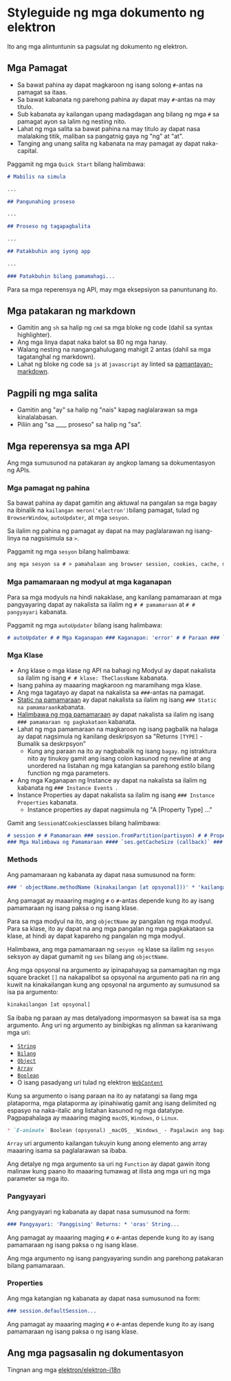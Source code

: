 # Styleguide ng mga dokumento ng elektron

Ito ang mga alintuntunin sa pagsulat ng dokumento ng elektron.

## Mga Pamagat

* Sa bawat pahina ay dapat magkaroon ng isang solong `#`-antas na pamagat sa itaas.
* Sa bawat kabanata ng parehong pahina ay dapat may `#`-antas na may titulo.
* Sub kabanata ay kailangan upang madagdagan ang bilang ng mga `#` sa pamagat ayon sa lalim ng nesting nito.
* Lahat ng mga salita sa bawat pahina na may titulo ay dapat nasa malalaking titik, maliban sa pangatnig gaya ng "ng" at "at".
* Tanging ang unang salita ng kabanata na may pamagat ay dapat naka-capital.

Paggamit ng mga `Quick Start` bilang halimbawa:

```markdown
# Mabilis na simula

...

## Pangunahing proseso

...

## Proseso ng tagapagbalita

...

## Patakbuhin ang iyong app

...

### Patakbuhin bilang pamamahagi...
```

Para sa mga reperensya ng API, may mga eksepsiyon sa panuntunang ito.

## Mga patakaran ng markdown

* Gamitin ang `sh` sa halip ng `cmd` sa mga bloke ng code (dahil sa syntax highlighter).
* Ang mga linya dapat naka balot sa 80 ng mga hanay.
* Walang nesting na nangangahulugang mahigit 2 antas (dahil sa mga tagatanghal ng markdown).
* Lahat ng bloke ng code sa `js` at `javascript` ay linted sa [pamantayan-markdown](http://npm.im/standard-markdown).

## Pagpili ng mga salita

* Gamitin ang "ay" sa halip ng "nais" kapag naglalarawan sa mga kinalalabasan.
* Piliin ang "sa ____ proseso" sa halip ng "sa".

## Mga reperensya sa mga API

Ang mga sumusunod na patakaran ay angkop lamang sa dokumentasyon ng APIs.

### Mga pamagat ng pahina

Sa bawat pahina ay dapat gamitin ang aktuwal na pangalan sa mga bagay na ibinalik na `kailangan meron('electron')`bilang pamagat, tulad ng `BrowserWindow`, `autoUpdater`, at mga `sesyon`.

Sa ilalim ng pahina ng pamagat ay dapat na may paglalarawan ng isang-linya na nagsisimula sa `>`.

Paggamit ng mga `sesyon` bilang halimbawa:

```markdown
ang mga sesyon sa # > pamahalaan ang browser session, cookies, cache, mga setting ng proxy, atbp.
```

### Mga pamamaraan ng modyul at mga kaganapan

Para sa mga modyuls na hindi nakaklase, ang kanilang pamamaraan at mga pangyayaring dapat ay nakalista sa ilalim ng `# # pamamaraan` at `# # pangyayari` kabanata.

Paggamit ng mga `autoUpdater` bilang isang halimbawa:

```markdown
# autoUpdater # # Mga Kaganapan ### Kaganapan: 'error' # # Paraan ### `autoUpdater.setFeedURL (url [, requestHeaders])`
```

### Mga Klase

* Ang klase o mga klase ng API na bahagi ng Modyul ay dapat nakalista sa ilalim ng isang `# # klase: TheClassName` kabanata.
* Isang pahina ay maaaring magkaroon ng maramihang mga klase.
* Ang mga tagatayo ay dapat na nakalista sa ` ### `-antas na pamagat.
* [Static na pamamaraan](https://developer.mozilla.org/en-US/docs/Web/JavaScript/Reference/Classes/static) ay dapat nakalista sa ilalim ng isang `### Static na pamamaraan`kabanata.
* [Halimbawa ng mga pamamaraan](https://developer.mozilla.org/en-US/docs/Web/JavaScript/Reference/Classes#Prototype_methods) ay dapat nakalista sa ilalim ng isang `### pamamaraan ng pagkakataon` kabanata.
* Lahat ng mga pamamaraan na magkaroon ng isang pagbalik na halaga ay dapat nagsimula ng kanilang deskripsyon sa "Returns `[TYPE]` -Bumalik sa deskrpsyon" 
  * Kung ang paraan na ito ay nagbabalik ng isang `bagay`. ng istraktura nito ay tinukoy gamit ang isang colon kasunod ng newline at ang unordered na listahan ng mga katangian sa parehong estilo bilang function ng mga parameters.
* Ang mga Kaganapan ng Instance ay dapat na nakalista sa ilalim ng kabanata ng `### Instance Events `.
* Instance Properties ay dapat nakalista sa ilalim ng isang `### Instance Properties` kabanata. 
  * Instance properties ay dapat nagsimula ng "A [Property Type] ..."

Gamit ang `Session`at`Cookies`classes bilang halimbawa:

```markdown
# session # # Pamamaraan ### session.fromPartition(partisyon) # # Properties ### session.defaultSession ## Klase: Session ### Mga Pangyayari na may Halimbawa #### Kaganapan: 'will-download'
### Mga Halimbawa ng Pamamaraan #### `ses.getCacheSize (callback)` ### Instance Properties #### `ses.cookies` ## Klase: Mga Cookies ### Mga Halimbawa ng Pamamaraan #### `cookies.get (filter, callback)`
```

### Methods

Ang pamamaraan ng kabanata ay dapat nasa sumusunod na form:

```markdown
### ' objectName.methodName (kinakailangan [at opsyonal]))' * 'kailangan' pisi - isang paglalarawan ng parameter. * ' optional' Integer (opsyonal) - isa pang parameter na deskripsyon. ...
```

Ang pamagat ay maaaring maging `#` o `#`-antas depende kung ito ay isang pamamaraan ng isang paksa o ng isang klase.

Para sa mga modyul na ito, ang `objectName` ay pangalan ng mga modyul. Para sa klase, ito ay dapat na ang mga pangalan ng mga pagkakataon sa klase, at hindi ay dapat kapareho ng pangalan ng mga modyul.

Halimbawa, ang mga pamamaraan ng `sesyon ng` klase sa ilalim ng `sesyon` seksyon ay dapat gumamit ng `ses` bilang ang `objectName`.

Ang mga opsyonal na argumento ay ipinapahayag sa pamamagitan ng mga square bracket `[]` na nakapalibot sa opsyonal na argumento pati na rin ang kuwit na kinakailangan kung ang opsyonal na argumento ay sumusunod sa isa pa argumento:

```sh
kinakailangan [at opsyonal]
```

Sa ibaba ng paraan ay mas detalyadong impormasyon sa bawat isa sa mga argumento. Ang uri ng argumento ay binibigkas ng alinman sa karaniwang mga uri:

* [`String`](https://developer.mozilla.org/en-US/docs/Web/JavaScript/Reference/Global_Objects/String)
* [`Bilang`](https://developer.mozilla.org/en-US/docs/Web/JavaScript/Reference/Global_Objects/Number)
* [`Object`](https://developer.mozilla.org/en-US/docs/Web/JavaScript/Reference/Global_Objects/Object)
* [`Array`](https://developer.mozilla.org/en-US/docs/Web/JavaScript/Reference/Global_Objects/Array)
* [`Boolean`](https://developer.mozilla.org/en-US/docs/Web/JavaScript/Reference/Global_Objects/Boolean)
* O isang pasadyang uri tulad ng elektron [`WebContent`](api/web-contents.md)

Kung sa argumento o isang paraan na ito ay natatangi sa ilang mga plataporma, mga plataporma ay ipinahiwatig gamit ang isang delimited ng espasyo na naka-italic ang listahan kasunod ng mga datatype. Pagpapahalaga ay maaaring maging `macOS`, `Windows`, o `Linux`.

```markdown
* `E-animate` Boolean (opsyonal) _macOS_ _Windows_ - Pagalawin ang bagay.
```

`Array` uri argumento kailangan tukuyin kung anong elemento ang array maaaring isama sa paglalarawan sa ibaba.

Ang detalye ng mga argumento sa uri ng `Function` ay dapat gawin itong malinaw kung paano ito maaaring tumawag at ilista ang mga uri ng mga parameter sa mga ito.

### Pangyayari

Ang pangyayari ng kabanata ay dapat nasa sumusunod na form:

```markdown
### Pangyayari: 'Panggising' Returns: * 'oras' String...
```

Ang pamagat ay maaaring maging `#` o `#`-antas depende kung ito ay isang pamamaraan ng isang paksa o ng isang klase.

Ang mga argumento ng isang pangyayaring sundin ang parehong patakaran bilang pamamaraan.

### Properties

Ang mga katangian ng kabanata ay dapat nasa sumusunod na form:

```markdown
### session.defaultSession...
```

Ang pamagat ay maaaring maging `#` o `#`-antas depende kung ito ay isang pamamaraan ng isang paksa o ng isang klase.

## Ang mga pagsasalin ng dokumentasyon

Tingnan ang mga [elektron/elektron-i18n](https://github.com/electron/electron-i18n#readme)